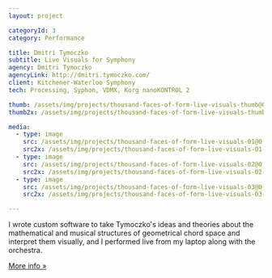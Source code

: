 ```yaml
---
layout: project

categoryId: 3
category: Performance

title: Dmitri Tymoczko
subtitle: Live Visuals for Symphony
agency: Dmitri Tymoczko
agencyLink: http://dmitri.tymoczko.com/
client: Kitchener-Waterloo Symphony
tech: Processing, Syphon, VDMX, Korg nanoKONTROL 2

thumb: /assets/img/projects/thousand-faces-of-form-live-visuals-thumb@0.5x-80.jpg
thumb2x: /assets/img/projects/thousand-faces-of-form-live-visuals-thumb-80.jpg

media:
  - type: image
    src: /assets/img/projects/thousand-faces-of-form-live-visuals-01@0.5x-80.jpg
    src2x: /assets/img/projects/thousand-faces-of-form-live-visuals-01-80.jpg
  - type: image
    src: /assets/img/projects/thousand-faces-of-form-live-visuals-02@0.5x-80.jpg
    src2x: /assets/img/projects/thousand-faces-of-form-live-visuals-02-80.jpg
  - type: image
    src: /assets/img/projects/thousand-faces-of-form-live-visuals-03@0.5x-80.jpg
    src2x: /assets/img/projects/thousand-faces-of-form-live-visuals-03-80.jpg

---
```


I wrote custom software to take Tymoczko's ideas and theories about the mathematical and musical structures of geometrical chord space and interpret them visually, and I performed live from my laptop along with the orchestra.

[More info »](https://nathanselikoff.com/works/thousand-faces-form)
